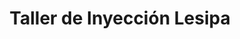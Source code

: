---
title: "Taller de Inyección Lesipa"
url: /bembibre/taller-de-inyeccion-lesipa/
shop: reparación de automóviles
---